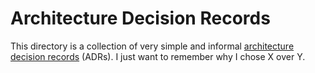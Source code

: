 # Architecture Decision Records

This directory is a collection of very simple and informal [architecture decision records](https://adr.github.io/) (ADRs).
I just want to remember why I chose X over Y.
